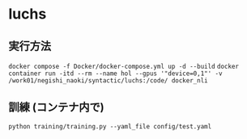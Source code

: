 # luchs

## 実行方法
```docker compose -f Docker/docker-compose.yml up -d --build```
```docker container run -itd --rm --name hol --gpus '"device=0,1"' -v /work01/negishi_naoki/syntactic/luchs:/code/ docker_nli```

## 訓練 (コンテナ内で)
```python training/training.py --yaml_file config/test.yaml```
